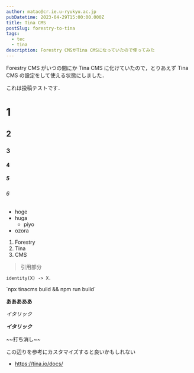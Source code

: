 ```yaml
---
author: matac@cr.ie.u-ryukyu.ac.jp
pubDatetime: 2023-04-29T15:00:00.000Z
title: Tina CMS
postSlug: forestry-to-tina
tags:
  - tec
  - tina
description: Forestry CMSがTina CMSになっていたので使ってみた
---
```


Forestry CMS がいつの間にか Tina CMS に化けていたので，とりあえず Tina CMS の設定をして使える状態にしました．

これは投稿テストです．

# 1

## 2

### 3

#### 4

##### 5

###### 6

- hoge
- huga
  - piyo
- ozora

1. Forestry
2. Tina
3. CMS

> 引用部分

```
identity(X) -> X.
```

\`npx tinacms build && npm run build\`

**あああああ**

_イタリック_

**_イタリック_**

\~~打ち消し~~

この辺りを参考にカスタマイズすると良いかもしれない

- https://tina.io/docs/
